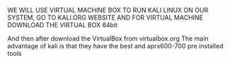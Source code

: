 WE WILL USE VIRTUAL MACHINE BOX TO RUN KALI LINUX ON OUR SYSTEM, GO TO KALI.ORG WEBSITE 
AND FOR VIRTUAL MACHINE DOWNLOAD THE  VIRTUAL BOX 64bit

And then after download the VirtualBox from virtualbox.org
The main advantage of kali is that they have the best and aprx600-700 pre installed tools 